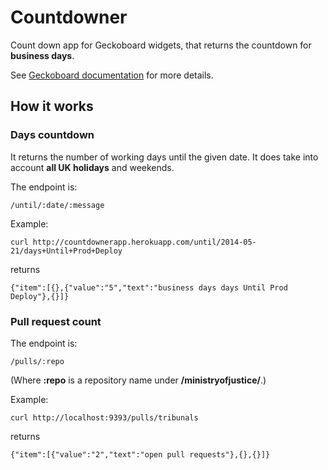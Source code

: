 # Countdowner

Count down app for Geckoboard widgets, that returns the countdown for
**business days**.

See [Geckoboard documentation](http://www.geckoboard.com/developers/custom-widgets/widget-types/rag-numbers-only) for more details.


## How it works


### Days countdown

It returns the number of working days until the given date. It does
take into account **all UK holidays** and weekends.

The endpoint is:

    /until/:date/:message

Example:

    curl http://countdownerapp.herokuapp.com/until/2014-05-21/days+Until+Prod+Deploy

returns

    {"item":[{},{"value":"5","text":"business days days Until Prod Deploy"},{}]}

### Pull request count

The endpoint is:

    /pulls/:repo

(Where **:repo** is a repository name under **/ministryofjustice/**.)

Example:

    curl http://localhost:9393/pulls/tribunals

returns

    {"item":[{"value":"2","text":"open pull requests"},{},{}]}

